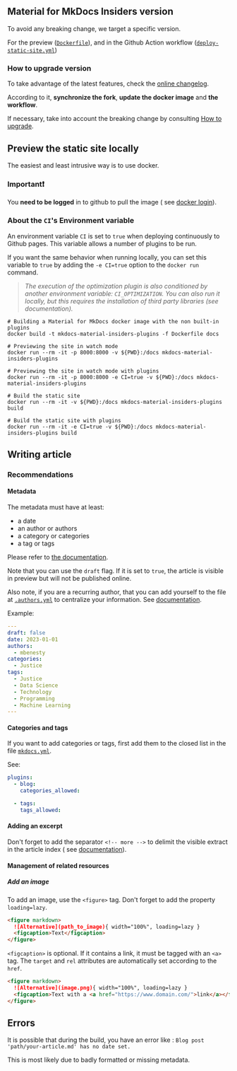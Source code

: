 <picture>
  <source media="(prefers-color-scheme: dark)" srcset="assets/ai-lefebvre-sarrut-logo-light.svg">
  <source media="(prefers-color-scheme: light)" srcset="assets/ai-lefebvre-sarrut-logo-dark.svg">
</picture>

## Material for MkDocs Insiders version

To avoid any breaking change, we target a specific version.

For the preview ([`Dockerfile`](Dockerfile)),
and in the Github Action workflow ([`deploy-static-site.yml`](.github/workflows/deploy-static-site.yml))

### How to upgrade version

To take advantage of the latest features, check
the [online changelog](https://squidfunk.github.io/mkdocs-material/insiders/changelog/).

According to it, **synchronize the fork**, **update the docker image** and **the workflow**.

If necessary, take into account the breaking change by
consulting [How to upgrade](https://squidfunk.github.io/mkdocs-material/upgrade/).

## Preview the static site locally

The easiest and least intrusive way is to use docker.

### Important❗

You **need to be logged** in to github to pull the image (
see [docker login](https://docs.docker.com/engine/reference/commandline/login/)).

### About the **`CI`'s Environment variable**

An environment variable `CI` is set to `true` when deploying continuously to Github pages. This variable allows a number
of plugins to be run.

If you want the same behavior when running locally, you can set this variable to `true` by adding the `-e CI=true`
option to the `docker run` command.

> _The execution of the optimization plugin is also conditioned by another environment variable: `CI_OPTIMIZATION`. You
can also run it locally, but this requires the installation of third party libraries (see documentation)._

```shell
# Building a Material for MkDocs docker image with the non built-in plugins
docker build -t mkdocs-material-insiders-plugins -f Dockerfile docs
```

```shell
# Previewing the site in watch mode
docker run --rm -it -p 8000:8000 -v ${PWD}:/docs mkdocs-material-insiders-plugins

# Previewing the site in watch mode with plugins
docker run --rm -it -p 8000:8000 -e CI=true -v ${PWD}:/docs mkdocs-material-insiders-plugins
```

```shell
# Build the static site
docker run --rm -it -v ${PWD}:/docs mkdocs-material-insiders-plugins build

# Build the static site with plugins
docker run --rm -it -e CI=true -v ${PWD}:/docs mkdocs-material-insiders-plugins build
```

## Writing article

### Recommendations

#### Metadata

The metadata must have at least:

- a date
- an author or authors
- a category or categories
- a tag or tags

Please refer to [the documentation](https://squidfunk.github.io/mkdocs-material/setup/setting-up-a-blog/#usage).

Note that you can use the `draft` flag. If it is set to `true`, the article is visible in preview but will not be
published online.

Also note, if you are a recurring author, that you can add yourself to the file at [`.authors.yml`](docs/.authors.yml)
to centralize your information.
See [documentation](https://squidfunk.github.io/mkdocs-material/setup/setting-up-a-blog/#adding-authors).

Example:

```yaml
---
draft: false
date: 2023-01-01
authors:
  - mbenesty
categories:
  - Justice
tags:
  - Justice
  - Data Science
  - Technology
  - Programming
  - Machine Learning
---
```

#### Categories and tags

If you want to add categories or tags, first add them to the closed list in the file [`mkdocs.yml`](mkdocs.yml).

See:

```yaml
plugins:
  - blog:
    categories_allowed:

  - tags:
    tags_allowed:
```

#### Adding an excerpt

Don't forget to add the separator `<!-- more -->` to delimit the visible extract in the article index (
see [documentation](https://squidfunk.github.io/mkdocs-material/setup/setting-up-a-blog/#adding-an-excerpt)).

#### Management of related resources

##### Add an image

To add an image, use the `<figure>` tag.
Don't forget to add the property `loading=lazy`.

```markdown
<figure markdown>
  ![Alternative](path_to_image){ width="100%", loading=lazy }
  <figcaption>Text</figcaption>
</figure>
```

`<figcaption>` is optional. If it contains a link, it must be tagged with an `<a>` tag.
The `target` and `rel` attributes are automatically set according to the `href`.

```markdown
<figure markdown>
  ![Alternative](image.png){ width="100%", loading=lazy }
  <figcaption>Text with a <a href="https://www.domain.com/">link</a></figcaption>
</figure>
```

## Errors

It is possible that during the build, you have an error like :
`Blog post 'path/your-article.md' has no date set.`

This is most likely due to badly formatted or missing metadata.  
